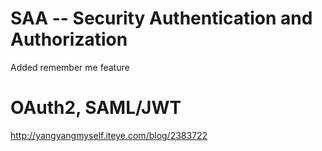 # SAA -- Security Authentication and Authorization

Added remember me feature

# OAuth2, SAML/JWT 
http://yangyangmyself.iteye.com/blog/2383722